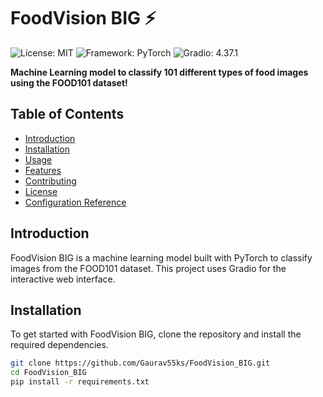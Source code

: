 # FoodVision BIG ⚡

![License: MIT](https://img.shields.io/badge/License-MIT-blue.svg)
![Framework: PyTorch](https://img.shields.io/badge/Framework-PyTorch-red.svg)
![Gradio: 4.37.1](https://img.shields.io/badge/Gradio-4.37.1-orange.svg)

**Machine Learning model to classify 101 different types of food images using the FOOD101 dataset!**

## Table of Contents
- [Introduction](#introduction)
- [Installation](#installation)
- [Usage](#usage)
- [Features](#features)
- [Contributing](#contributing)
- [License](#license)
- [Configuration Reference](#configuration-reference)

## Introduction
FoodVision BIG is a machine learning model built with PyTorch to classify images from the FOOD101 dataset. This project uses Gradio for the interactive web interface.

## Installation
To get started with FoodVision BIG, clone the repository and install the required dependencies.

```bash
git clone https://github.com/Gaurav55ks/FoodVision_BIG.git
cd FoodVision_BIG
pip install -r requirements.txt
